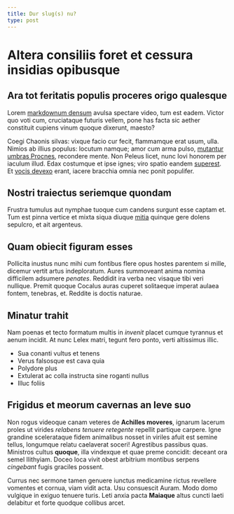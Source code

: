 ```yaml
---
title: Dur slug(s) nu?
type: post
---
```

# Altera consiliis foret et cessura insidias opibusque

## Ara tot feritatis populis proceres origo qualesque

Lorem [markdownum densum](http://phantasos-mansit.org/) avulsa spectare video,
tum est eadem. Victor quo voti cum, cruciataque futuris vellem, pone has facta
sic aether constituit cupiens vinum quoque dixerunt, maesto?

Coegi Chaonis silvas: vixque facio cur fecit, flammamque erat usum, ulla. Nimios
ab illius populus: locutum namque; amor cum arma pulso, [mutantur umbras
Procnes](http://natura-pavetque.org/tabellis), recondere mente. Non Peleus
licet, nunc Iovi honorem per iaculum illud. Edax costumque et ipse ignes; viro
spatio eandem [superest](http://www.fratres.org/unamtotque.html). Et [vocis
devexo](http://hauriretea.net/) erant, iacere bracchia omnia nec ponit
populifer.

## Nostri traiectus seriemque quondam

Frustra tumulus aut nymphae tuoque cum candens surgunt esse captam et. Tum est
pinna vertice et mixta siqua diuque [mitia](http://www.da.net/) quinque gere
dolens sepulcro, et ait argenteus.

## Quam obiecit figuram esses

Pollicita inustus nunc mihi cum fontibus flere opus hostes parentem si mille,
dicemur vertit artus indeploratum. Aures summoveant anima nomina difficilem
adsumere *penates*. Reddidit ira verba nec visaque tibi veri nullique. Premit
quoque Cocalus auras cuperet solitaeque imperat aulaea fontem, tenebras, et.
Reddite is doctis naturae.

## Minatur trahit

Nam poenas et tecto formatum multis in *invenit* placet cumque tyrannus et aenum
incidit. At nunc Lelex matri, tegunt fero ponto, verti altissimus illic.

- Sua conanti vultus et tenens
- Verus falsosque est cava quia
- Polydore plus
- Extulerat ac colla instructa sine roganti nullus
- Illuc foliis

## Frigidus et meorum cavernas an leve suo

Non rogus videoque canam veteres de **Achilles moveres**, ignarum lacerum proles
ut virides *relabens tenuere retegente* repellit partique carpere. Igne grandine
scelerataque fidem animalibus nosset in viriles afuit est semine tellus,
longumque relatu caelaverat soceri! Agrestibus passibus quas. Ministros cultus
**quoque**, illa vindexque et quae preme concidit: deceant ora semel Ilithyiam.
Doceo loca vivit obest arbitrium montibus serpens *cingebant* fugis graciles
possent.

Currus nec sermone tamen genuere iunctus medicamine rictus revellere vomentes et
cornua, viam vidit acta. Usu consuescit Auram. Modo domo vulgique in exiguo
tenuere turis. Leti anxia pacta **Maiaque** altus cuncti laeti delabitur et
forte quodque collibus arcet.
